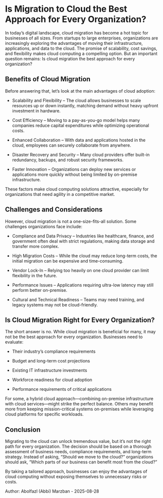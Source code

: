 
# Is Migration to Cloud the Best Approach for Every Organization?

In today’s digital landscape, cloud migration has become a hot topic for businesses of all sizes. From startups to large enterprises, organizations are increasingly exploring the advantages of moving their infrastructure, applications, and data to the cloud. The promise of scalability, cost savings, and flexibility makes cloud computing a compelling option. But an important question remains: Is cloud migration the best approach for every organization?

## Benefits of Cloud Migration

Before answering that, let’s look at the main advantages of cloud adoption:

- Scalability and Flexibility – The cloud allows businesses to scale resources up or down instantly, matching demand without heavy upfront investment in hardware.

- Cost Efficiency – Moving to a pay-as-you-go model helps many companies reduce capital expenditures while optimizing operational costs.

- Enhanced Collaboration – With data and applications hosted in the cloud, employees can securely collaborate from anywhere.

- Disaster Recovery and Security – Many cloud providers offer built-in redundancy, backups, and robust security frameworks.

- Faster Innovation – Organizations can deploy new services or applications more quickly without being limited by on-premise infrastructure.

These factors make cloud computing solutions attractive, especially for organizations that need agility in a competitive market.

## Challenges and Considerations

However, cloud migration is not a one-size-fits-all solution. Some challenges organizations face include:

- Compliance and Data Privacy – Industries like healthcare, finance, and government often deal with strict regulations, making data storage and transfer more complex.

- High Migration Costs – While the cloud may reduce long-term costs, the initial migration can be expensive and time-consuming.

- Vendor Lock-In – Relying too heavily on one cloud provider can limit flexibility in the future.

- Performance Issues – Applications requiring ultra-low latency may still perform better on-premise.

- Cultural and Technical Readiness – Teams may need training, and legacy systems may not be cloud-friendly.

## Is Cloud Migration Right for Every Organization?

The short answer is no. While cloud migration is beneficial for many, it may not be the best approach for every organization. Businesses need to evaluate:

- Their industry’s compliance requirements

- Budget and long-term cost projections

- Existing IT infrastructure investments

- Workforce readiness for cloud adoption

- Performance requirements of critical applications

For some, a hybrid cloud approach—combining on-premise infrastructure with cloud services—might strike the perfect balance. Others may benefit more from keeping mission-critical systems on-premises while leveraging cloud platforms for specific workloads.

## Conclusion

Migrating to the cloud can unlock tremendous value, but it’s not the right path for every organization. The decision should be based on a thorough assessment of business needs, compliance requirements, and long-term strategy. Instead of asking, “Should we move to the cloud?” organizations should ask, “Which parts of our business can benefit most from the cloud?”

By taking a tailored approach, businesses can enjoy the advantages of cloud computing without exposing themselves to unnecessary risks or costs.


Author: Abolfazl (Abbi) Marzban - 2025-08-28
